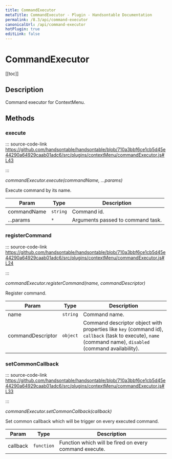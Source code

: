 ```yaml
---
title: CommandExecutor
metaTitle: CommandExecutor - Plugin - Handsontable Documentation
permalink: /8.3/api/command-executor
canonicalUrl: /api/command-executor
hotPlugin: true
editLink: false
---
```


# CommandExecutor

[[toc]]

## Description

Command executor for ContextMenu.


## Methods

### execute
  
::: source-code-link https://github.com/handsontable/handsontable/blob/710a3bbf6ce1cb5d45e44290a64929caab01adc6/src/plugins/contextMenu/commandExecutor.js#L43

:::

_commandExecutor.execute(commandName, ...params)_

Execute command by its name.


| Param | Type | Description |
| --- | --- | --- |
| commandName | `string` | Command id. |
| ...params | `*` | Arguments passed to command task. |



### registerCommand
  
::: source-code-link https://github.com/handsontable/handsontable/blob/710a3bbf6ce1cb5d45e44290a64929caab01adc6/src/plugins/contextMenu/commandExecutor.js#L24

:::

_commandExecutor.registerCommand(name, commandDescriptor)_

Register command.


| Param | Type | Description |
| --- | --- | --- |
| name | `string` | Command name. |
| commandDescriptor | `object` | Command descriptor object with properties like `key` (command id),                                   `callback` (task to execute), `name` (command name), `disabled` (command availability). |



### setCommonCallback
  
::: source-code-link https://github.com/handsontable/handsontable/blob/710a3bbf6ce1cb5d45e44290a64929caab01adc6/src/plugins/contextMenu/commandExecutor.js#L33

:::

_commandExecutor.setCommonCallback(callback)_

Set common callback which will be trigger on every executed command.


| Param | Type | Description |
| --- | --- | --- |
| callback | `function` | Function which will be fired on every command execute. |



